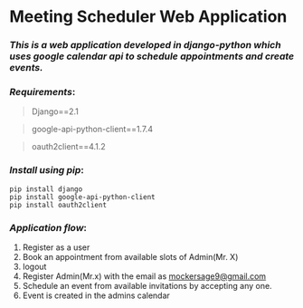 # Meeting Scheduler Web Application

### *This is a web application developed in django-python which uses google calendar api to schedule appointments and create events.*

### ***Requirements***:

> Django==2.1

> google-api-python-client==1.7.4

> oauth2client==4.1.2

### ***Install using pip***:

```
pip install django
pip install google-api-python-client
pip install oauth2client
```
### ***Application flow***:

1. Register as a user
2. Book an appointment from available slots of Admin(Mr. X)
3. logout
4. Register Admin(Mr.x) with the email as mockersage9@gmail.com
5. Schedule an event from available invitations by accepting any one.
6. Event is created in the admins calendar
